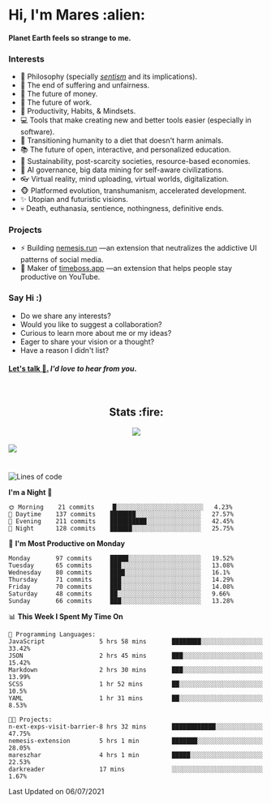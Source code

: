 <h1>Hi, I'm Mares :alien:</h1>

#### Planet Earth feels so strange to me.

### **Interests**

- 🌊 Philosophy (specially [_sentism_][sentismmedium] and its implications).
- 🎯 The end of suffering and unfairness.
- 💸 The future of money.
- 💼 The future of work.
- 🧠 Productivity, Habits, & Mindsets.
- 💻 Tools that make creating new and better tools easier (especially in software).
- 🥗 Transitioning humanity to a diet that doesn't harm animals.
- 📚 The future of open, interactive, and personalized education.
- 🌱 Sustainability, post-scarcity societies, resource-based economies.
- 🤖 AI governance, big data mining for self-aware civilizations.
- 👓 Virtual reality, mind uploading, virtual worlds, digitalization.
- 🐵 Platformed evolution, transhumanism, accelerated development.
- ✨ Utopian and futuristic visions.
- 💀 Death, euthanasia, sentience, nothingness, definitive ends.


### **Projects**

- ⚡ Building [nemesis.run](https://nemesis.run) —an extension that neutralizes the addictive UI patterns of social media.
- 💎 Maker of [timeboss.app](https://timeboss.app) —an extension that helps people stay productive on YouTube.


### **Say Hi :)**

- Do we share any interests?
- Would you like to suggest a collaboration?
- Curious to learn more about me or my ideas?
- Eager to share your vision or a thought?
- Have a reason I didn't list?

#### [Let's talk :wave:.](mailto:mareszhar@gmail.com) _I'd love to hear from you_.

[sentismmedium]: https://medium.com/@mareszhar/born-a-prisoner-a-reflection-about-life-its-struggles-and-a-plan-to-escape-d8566ce9b026

<br>

<h2 align="center">Stats :fire:</h2>

<div align="center">
  <img src="https://github-readme-streak-stats.herokuapp.com?user=mareszhar&theme=black-ice&hide_border=true&stroke=FFFFFF15&ring=DF8FFE&fire=DF8FFE&currStreakLabel=DF8FFE&background=1A232A&currStreakNum=86FFAB&dates=B1AAB3FF">
</div>

<br>

<img src="https://activity-graph.herokuapp.com/graph?username=mareszhar&theme=nord&bg_color=00000000&color=979797&line=DF8FFE&point=00000000&area=true&hide_border=true">

<br>

<h1></h1>

<!--START_SECTION:waka-->
![Lines of code](https://img.shields.io/badge/From%20Hello%20World%20I%27ve%20Written-106846%20lines%20of%20code-blue)

**I'm a Night 🦉** 

```text
🌞 Morning    21 commits     █░░░░░░░░░░░░░░░░░░░░░░░░   4.23% 
🌆 Daytime    137 commits    ███████░░░░░░░░░░░░░░░░░░   27.57% 
🌃 Evening    211 commits    ██████████░░░░░░░░░░░░░░░   42.45% 
🌙 Night      128 commits    ██████░░░░░░░░░░░░░░░░░░░   25.75%

```
📅 **I'm Most Productive on Monday** 

```text
Monday       97 commits     █████░░░░░░░░░░░░░░░░░░░░   19.52% 
Tuesday      65 commits     ███░░░░░░░░░░░░░░░░░░░░░░   13.08% 
Wednesday    80 commits     ████░░░░░░░░░░░░░░░░░░░░░   16.1% 
Thursday     71 commits     ███░░░░░░░░░░░░░░░░░░░░░░   14.29% 
Friday       70 commits     ███░░░░░░░░░░░░░░░░░░░░░░   14.08% 
Saturday     48 commits     ██░░░░░░░░░░░░░░░░░░░░░░░   9.66% 
Sunday       66 commits     ███░░░░░░░░░░░░░░░░░░░░░░   13.28%

```


📊 **This Week I Spent My Time On** 

```text
💬 Programming Languages: 
JavaScript               5 hrs 58 mins       ████████░░░░░░░░░░░░░░░░░   33.42% 
JSON                     2 hrs 45 mins       ███░░░░░░░░░░░░░░░░░░░░░░   15.42% 
Markdown                 2 hrs 30 mins       ███░░░░░░░░░░░░░░░░░░░░░░   13.99% 
SCSS                     1 hr 52 mins        ██░░░░░░░░░░░░░░░░░░░░░░░   10.5% 
YAML                     1 hr 31 mins        ██░░░░░░░░░░░░░░░░░░░░░░░   8.53%

🐱‍💻 Projects: 
n-ext-exps-visit-barrier-8 hrs 32 mins       ████████████░░░░░░░░░░░░░   47.75% 
nemesis-extension        5 hrs 1 min         ███████░░░░░░░░░░░░░░░░░░   28.05% 
mareszhar                4 hrs 1 min         █████░░░░░░░░░░░░░░░░░░░░   22.53% 
darkreader               17 mins             ░░░░░░░░░░░░░░░░░░░░░░░░░   1.67%

```


 Last Updated on 06/07/2021
<!--END_SECTION:waka-->

